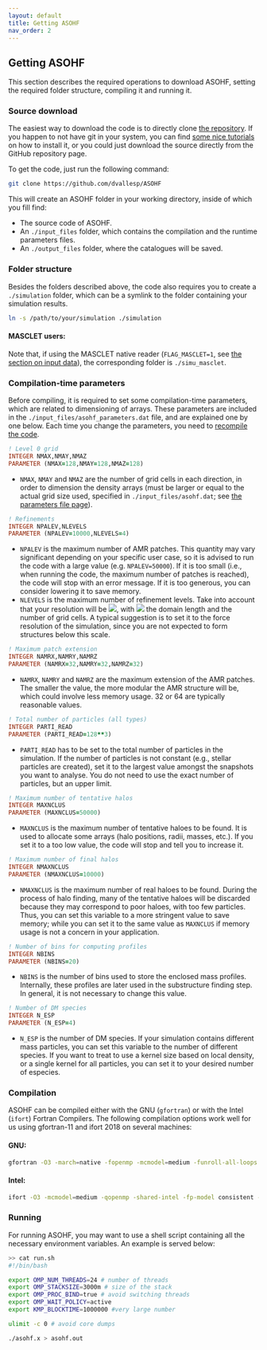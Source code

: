 ```yaml
---
layout: default
title: Getting ASOHF
nav_order: 2
---
```


## Getting ASOHF

This section describes the required operations to download ASOHF, setting the required folder structure, compiling it and running it.

### Source download

The easiest way to download the code is to directly clone [the repository](https://github.com/dvallesp/ASOHF). If you happen to not have git in your system, you can find [some nice tutorials](https://git-scm.com/book/en/v2/Getting-Started-Installing-Git) on how to install it, or you could just download the source directly from the GitHub repository page.

To get the code, just run the following command:

```bash
git clone https://github.com/dvallesp/ASOHF
```

This will create an ASOHF folder in your working directory, inside of which you fill find:

- The source code of ASOHF.
- An `./input_files` folder, which contains the compilation and the runtime parameters files.
- An `./output_files` folder, where the catalogues will be saved.

### Folder structure

Besides the folders described above, the code also requires you to create a `./simulation` folder, which can be a symlink to the folder containing your simulation results.

```bash 
ln -s /path/to/your/simulation ./simulation
```
#### MASCLET users:

Note that, if using the MASCLET native reader (```FLAG_MASCLET=1```, see [the section on input data](input_data)), the corresponding folder is `./simu_masclet`.

### Compilation-time parameters

Before compiling, it is required to set some compilation-time parameters, which are related to dimensioning of arrays. These parameters are included in the `./input_files/asohf_parameters.dat` file, and are explained one by one below. Each time you change the parameters, you need to [recompile the code](#compilation).

```fortran 
! Level 0 grid 
INTEGER NMAX,NMAY,NMAZ
PARAMETER (NMAX=128,NMAY=128,NMAZ=128)
```
- `NMAX`, `NMAY` and `NMAZ` are the number of grid cells in each direction, in order to dimension the density arrays (must be larger or equal to the actual grid size used, specified in `./input_files/asohf.dat`; see [the parameters file page](set_parameters.md)).
  
```fortran 
! Refinements 
INTEGER NPALEV,NLEVELS
PARAMETER (NPALEV=10000,NLEVELS=4) 
```
- `NPALEV` is the maximum number of AMR patches. This quantity may vary significant depending on your specific user case, so it is advised to run the code with a large value (e.g. `NPALEV=50000`). If it is too small (i.e., when running the code, the maximum number of patches is reached), the code will stop with an error message. If it is too generous, you can consider lowering it to save memory.
- `NLEVELS` is the maximum number of refinement levels. Take into account that your resolution will be <img src="https://render.githubusercontent.com/render/math?math=L/(N_x \cdot 2^\mathrm{NLEVELS})">, with <img src="https://render.githubusercontent.com/render/math?math=L, \, N_x"> the domain length and the number of grid cells. A typical suggestion is to set it to the force resolution of the simulation, since you are not expected to form structures below this scale.

```fortran 
! Maximum patch extension 
INTEGER NAMRX,NAMRY,NAMRZ
PARAMETER (NAMRX=32,NAMRY=32,NAMRZ=32)
```
- `NAMRX`, `NAMRY` and `NAMRZ` are the maximum extension of the AMR patches. The smaller the value, the more modular the AMR structure will be, which could involve less memory usage. 32 or 64 are typically reasonable values.

```fortran
! Total number of particles (all types) 
INTEGER PARTI_READ
PARAMETER (PARTI_READ=128**3)
```
- `PARTI_READ` has to be set to the total number of particles in the simulation. If the number of particles is not constant (e.g., stellar particles are created), set it to the largest value amongst the snapshots you want to analyse. You do not need to use the exact number of particles, but an upper limit.

```fortran 
! Maximum number of tentative halos 
INTEGER MAXNCLUS
PARAMETER (MAXNCLUS=50000)
```
- `MAXNCLUS` is the maximum number of tentative haloes to be found. It is used to allocate some arrays (halo positions, radii, masses, etc.). If you set it to a too low value, the code will stop and tell you to increase it.

```fortran 
! Maximum number of final halos 
INTEGER NMAXNCLUS
PARAMETER (NMAXNCLUS=10000)
```
- `NMAXNCLUS` is the maximum number of real haloes to be found. During the process of halo finding, many of the tentative haloes will be discarded because they may correspond to poor haloes, with too few particles. Thus, you can set this variable to a more stringent value to save memory; while you can set it to the same value as `MAXNCLUS` if memory usage is not a concern in your application.


```fortran 
! Number of bins for computing profiles 
INTEGER NBINS
PARAMETER (NBINS=20) 
```
- `NBINS` is the number of bins used to store the enclosed mass profiles. Internally, these profiles are later used in the substructure finding step. In general, it is not necessary to change this value.

```fortran 
! Number of DM species 
INTEGER N_ESP
PARAMETER (N_ESP=4)
```
- `N_ESP` is the number of DM species. If your simulation contains different mass particles, you can set this variable to the number of different species. If you want to treat to use a kernel size based on local density, or a single kernel for all particles, you can set it to your desired number of especies. 

### Compilation

ASOHF can be compiled either with the GNU (`gfortran`) or with the Intel (`ifort`) Fortran Compilers. The following compilation options work well for us using gfortran-11 and ifort 2018 on several machines:

#### GNU:
```bash
gfortran -O3 -march=native -fopenmp -mcmodel=medium -funroll-all-loops -fprefetch-loop-arrays -mieee-fp -ftree-vectorize particles.f asohf.f -o asohf.x
```

#### Intel:
```bash
ifort -O3 -mcmodel=medium -qopenmp -shared-intel -fp-model consistent -ipo -xHost asohf.f -o asohf.x
```

### Running

For running ASOHF, you may want to use a shell script containing all the necessary environment variables. An example is served below:

```bash
>> cat run.sh
#!/bin/bash

export OMP_NUM_THREADS=24 # number of threads
export OMP_STACKSIZE=3000m # size of the stack
export OMP_PROC_BIND=true # avoid switching threads
export OMP_WAIT_POLICY=active
export KMP_BLOCKTIME=1000000 #very large number

ulimit -c 0 # avoid core dumps

./asohf.x > asohf.out
```
